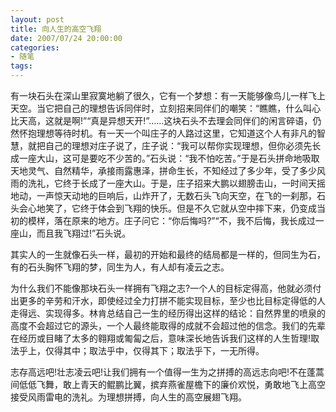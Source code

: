 ```yaml
---
layout: post
title: 向人生的高空飞翔
date: 2007/07/24 20:00:00
categories: 
- 随笔
tags: 
---
```


有一块石头在深山里寂寞地躺了很久，它有一个梦想：有一天能够像鸟儿一样飞上天空。当它把自己的理想告诉同伴时，立刻招来同伴们的嘲笑：“瞧瞧，什么叫心比天高，这就是啊!”“真是异想天开!”……这块石头不去理会同伴们的闲言碎语，仍然怀抱理想等待时机。有一天一个叫庄子的人路过这里，它知道这个人有非凡的智慧，就把自己的理想对庄子说了，庄子说：“我可以帮你实现理想，但你必须先长成一座大山，这可是要吃不少苦的。”石头说：“我不怕吃苦。”于是石头拼命地吸取天地灵气、自然精华，承接雨露惠泽，拼命生长，不知经过了多少年，受了多少风雨的洗礼，它终于长成了一座大山。于是，庄子招来大鹏以翅膀击山，一时间天摇地动，一声惊天动地的巨响后，山炸开了，无数石头飞向天空，在飞的一刹那，石头会心地笑了，它终于体会到飞翔的快乐。但是不久它就从空中摔下来，仍变成当初的模样，落在原来的地方。庄子问它：“你后悔吗?”“不，我不后悔，我长成过一座山，而且我飞翔过!”石头说。

其实人的一生就像石头一样，最初的开始和最终的结局都是一样的，但同生为石，有的石头胸怀飞翔的梦，同生为人，有人却有凌云之志。

为什么我们不能像那块石头一样拥有飞翔之志?一个人的目标定得高，他就必须付出更多的辛劳和汗水，即使经过全力打拼不能实现目标，至少也比目标定得低的人走得远、实现得多。林肯总结自己一生的经历得出这样的结论：自然界里的喷泉的高度不会超过它的源头，一个人最终能取得的成就不会超过他的信念。我们的先辈在经历或目睹了太多的翱翔或匍匐之后，意味深长地告诉我们这样的人生哲理!取法乎上，仅得其中；取法乎中，仅得其下；取法乎下，一无所得。

志存高远吧!壮志凌云吧!让我们拥有一个值得一生为之拼搏的高远志向吧!不在蓬蒿间低低飞舞，敢上青天的鲲鹏比翼，摈弃燕雀屋檐下的廉价欢悦，勇敢地飞上高空接受风雨雷电的洗礼。为理想拼搏，向人生的高空展翅飞翔。
